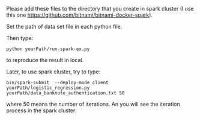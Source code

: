 Please add these files to the directory that you create in spark cluster (I use this one https://github.com/bitnami/bitnami-docker-spark). 

Set the path of data set file in each python file.

Then type:

	python yourPath/run-spark-ex.py

to reproduce the result in local.

Later, to use spark cluster, try to type:

	bin/spark-submit  --deploy-mode client  yourPath/logistic_regression.py yourPath/data_banknote_authentication.txt 50

where 50 means the number of iterations. An you will see the iteration process in the spark cluster.
